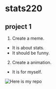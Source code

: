 # stats220
## project 1

1. Create a meme.
*  It is about stats.
*  It should be funny.

2. Create a animation.
* It is for myself.

![Here is my repo](https://github.com/sli377/stats220)

